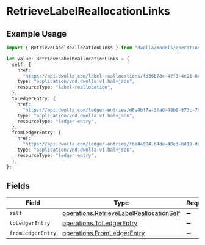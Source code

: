 # RetrieveLabelReallocationLinks

## Example Usage

```typescript
import { RetrieveLabelReallocationLinks } from "dwolla/models/operations";

let value: RetrieveLabelReallocationLinks = {
  self: {
    href:
      "https://api.dwolla.com/label-reallocations/fd36b78c-42f3-4e21-8efb-09196fccbd21",
    type: "application/vnd.dwolla.v1.hal+json",
    resourceType: "label-reallocation",
  },
  toLedgerEntry: {
    href:
      "https://api.dwolla.com/ledger-entries/d8a4bf7a-3fa0-48b9-873c-765d7375c59f",
    type: "application/vnd.dwolla.v1.hal+json",
    resourceType: "ledger-entry",
  },
  fromLedgerEntry: {
    href:
      "https://api.dwolla.com/ledger-entries/f6a44994-b4da-48e3-bd10-d3a168e6a77d",
    type: "application/vnd.dwolla.v1.hal+json",
    resourceType: "ledger-entry",
  },
};
```

## Fields

| Field                                                                                                | Type                                                                                                 | Required                                                                                             | Description                                                                                          |
| ---------------------------------------------------------------------------------------------------- | ---------------------------------------------------------------------------------------------------- | ---------------------------------------------------------------------------------------------------- | ---------------------------------------------------------------------------------------------------- |
| `self`                                                                                               | [operations.RetrieveLabelReallocationSelf](../../models/operations/retrievelabelreallocationself.md) | :heavy_minus_sign:                                                                                   | N/A                                                                                                  |
| `toLedgerEntry`                                                                                      | [operations.ToLedgerEntry](../../models/operations/toledgerentry.md)                                 | :heavy_minus_sign:                                                                                   | N/A                                                                                                  |
| `fromLedgerEntry`                                                                                    | [operations.FromLedgerEntry](../../models/operations/fromledgerentry.md)                             | :heavy_minus_sign:                                                                                   | N/A                                                                                                  |
